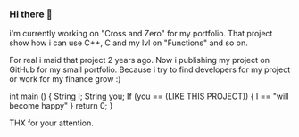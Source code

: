 ### Hi there 👋
 i'm currently working on "Cross and Zero" for my portfolio. That project show how i can use C++, C  and my lvl on "Functions" and so on. 

For real i maid that project 2 years ago. 
Now i publishing my project on GitHub for my small portfolio. 
Because i try to find developers for my project or work for my finance grow :)

int main () {
 String I;
 String you;
  If (you == (LIKE THIS PROJECT)) {
    I == "will become happy" 
  }
  return 0; 
}

THX for your attention.
